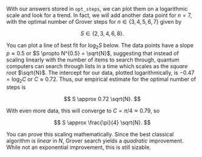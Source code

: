 With our answers stored in ``opt_steps``, we can plot them on a
logarithmic scale and look for a trend. In fact, we will add another
data point for $n = 7$, with the optimal number of Grover steps for $n
\in \{3,4,5,6, 7\}$ given by

$$
S \in \{2, 3, 4, 6, 8\}.
$$

You can plot a line of best fit for $\log_2 S$ below. The data points have a slope $p \approx 0.5$ or $S \propto N^{0.5} = \sqrt{N}$, suggesting that instead of scaling linearly with the number of items to search through, quantum computers can search through lists in a time which scales as the *square root* $\sqrt{N}$. The intercept for our data, plotted logarithmically, is $-0.47 = \log_2 C$ or $C \approx 0.72$. Thus, our empirical estimate for the optimal number of steps is

$$
S \approx 0.72 \sqrt{N}.
$$

With even more data, this will converge to $C = \pi/4 \approx 0.79$, so

$$
S \approx \frac{\pi}{4} \sqrt{N}.
$$

You can prove this scaling mathematically.
Since the best classical algorithm is *linear*
in $N$, Grover search yields a *quadratic* improvement. While not an exponential improvement, this is still sizable.

